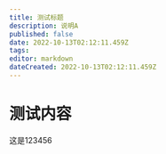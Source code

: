 ```yaml
---
title: 测试标题
description: 说明A
published: false
date: 2022-10-13T02:12:11.459Z
tags: 
editor: markdown
dateCreated: 2022-10-13T02:12:11.459Z
---
```


# 测试内容
这是123456